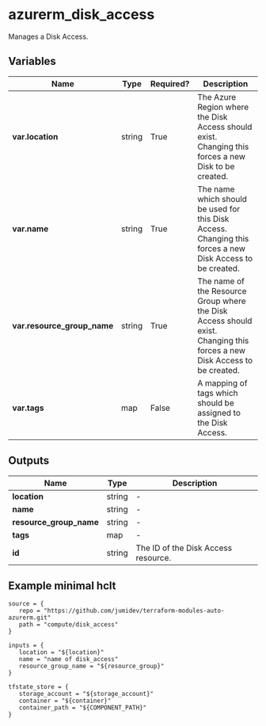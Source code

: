 # azurerm_disk_access

Manages a Disk Access.

## Variables

| Name | Type | Required? |  Description |
| ---- | ---- | --------- |  ----------- |
| **var.location** | string | True | The Azure Region where the Disk Access should exist. Changing this forces a new Disk to be created. | 
| **var.name** | string | True | The name which should be used for this Disk Access. Changing this forces a new Disk Access to be created. | 
| **var.resource_group_name** | string | True | The name of the Resource Group where the Disk Access should exist. Changing this forces a new Disk Access to be created. | 
| **var.tags** | map | False | A mapping of tags which should be assigned to the Disk Access. | 



## Outputs

| Name | Type | Description |
| ---- | ---- | --------- | 
| **location** | string  | - | 
| **name** | string  | - | 
| **resource_group_name** | string  | - | 
| **tags** | map  | - | 
| **id** | string  | The ID of the Disk Access resource. | 

## Example minimal hclt

```hcl
source = {
   repo = "https://github.com/jumidev/terraform-modules-auto-azurerm.git" 
   path = "compute/disk_access" 
}

inputs = {
   location = "${location}" 
   name = "name of disk_access" 
   resource_group_name = "${resource_group}" 
}

tfstate_store = {
   storage_account = "${storage_account}" 
   container = "${container}" 
   container_path = "${COMPONENT_PATH}" 
}


```
